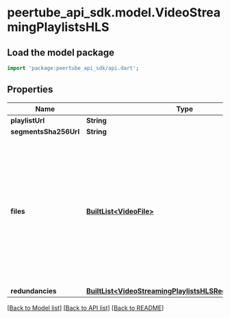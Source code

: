 # peertube_api_sdk.model.VideoStreamingPlaylistsHLS

## Load the model package
```dart
import 'package:peertube_api_sdk/api.dart';
```

## Properties
Name | Type | Description | Notes
------------ | ------------- | ------------- | -------------
**playlistUrl** | **String** |  | [optional] 
**segmentsSha256Url** | **String** |  | [optional] 
**files** | [**BuiltList&lt;VideoFile&gt;**](VideoFile.md) | Video files associated to this playlist.  The difference with the root `files` property is that these files are fragmented, so they can be used in this streaming playlist (HLS, etc.)  | [optional] 
**redundancies** | [**BuiltList&lt;VideoStreamingPlaylistsHLSRedundanciesInner&gt;**](VideoStreamingPlaylistsHLSRedundanciesInner.md) |  | [optional] 

[[Back to Model list]](../README.md#documentation-for-models) [[Back to API list]](../README.md#documentation-for-api-endpoints) [[Back to README]](../README.md)


